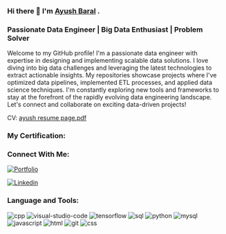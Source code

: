 ### Hi there 👋 I'm [Ayush Baral](https://ayushbaral07.github.io/ayush-portfolio/) .

<!--
**ayushbaral07/ayushbaral07** is a ✨ _special_ ✨ repository because its `README.md` (this file) appears on your GitHub profile.

Here are some ideas to get you started:

- 🔭 I’m currently working on ...
- 🌱 I’m currently learning ...
- 👯 I’m looking to collaborate on ...
- 🤔 I’m looking for help with ...
- 💬 Ask me about ...
- 📫 How to reach me: ...
- 😄 Pronouns: ...
- ⚡ Fun fact: ...
-->
### Passionate Data Engineer | Big Data Enthusiast | Problem Solver
Welcome to my GitHub profile! I'm a passionate data engineer with expertise in designing and implementing scalable data solutions. I love diving into big data challenges and leveraging the latest technologies to extract actionable insights. My repositories showcase projects where I've optimized data pipelines, implemented ETL processes, and applied data science techniques. I'm constantly exploring new tools and frameworks to stay at the forefront of the rapidly evolving data engineering landscape. Let's connect and collaborate on exciting data-driven projects!

CV: [ayush resume page.pdf](https://github.com/ayushbaral07/ayushbaral07/files/13885261/ayush.ko.resume.2.page.pdf)


### My Certification:


### Connect With Me:
[![Portfolio](https://github.com/ayushbaral07/ayushbaral07/blob/b260c61ab49dc06a5fecdadbf0d17c76d75f108c/Ayush%20portfolio.png)](https://ayushbaral07.github.io/ayush-portfolio/)



[![Linkedin](https://github.com/ayushbaral07/ayushbaral07/blob/42b016bfafee4e95af22655a78034e8162cfb247/Linkdin%20Profile.png)](https://www.linkedin.com/in/ayush984263/)





### Language and Tools:
![cpp](https://github.com/ayushbaral07/ayushbaral07/assets/115476769/a8693797-c3a3-4fc3-a3fc-edc04636195b)
![visual-studio-code](https://github.com/ayushbaral07/ayushbaral07/assets/115476769/9986df22-f67d-4ccc-a30c-b4c05a8baa3f)
![tensorflow](https://github.com/ayushbaral07/ayushbaral07/assets/115476769/612c9981-5e65-4729-b8bc-9318d3ce03ee)
![sql](https://github.com/ayushbaral07/ayushbaral07/assets/115476769/6b855f05-8d1b-44dc-a351-d0a7663db102)
![python](https://github.com/ayushbaral07/ayushbaral07/assets/115476769/269b6eda-f884-48b8-b90b-577cb7e040dd)
![mysql](https://github.com/ayushbaral07/ayushbaral07/assets/115476769/7829ee61-f3fc-454f-b1ae-21b796012265)
![javascript](https://github.com/ayushbaral07/ayushbaral07/assets/115476769/951395b9-4597-445b-ae76-bac5b16584a1)
![html](https://github.com/ayushbaral07/ayushbaral07/assets/115476769/2d9cf25e-4742-46c1-932c-06005c815044)
![git](https://github.com/ayushbaral07/ayushbaral07/assets/115476769/d8eb6591-3be8-41aa-a476-8b6d9a1dfac5)
![css](https://github.com/ayushbaral07/ayushbaral07/assets/115476769/f58a214c-d875-4cb7-acd9-288f3a0c5155)



